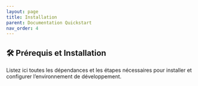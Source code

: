```yaml
---
layout: page
title: Installation
parent: Documentation Quickstart
nav_order: 4
---
```


## 🛠️ Prérequis et Installation

Listez ici toutes les dépendances et les étapes nécessaires pour installer et configurer l’environnement de développement. 

